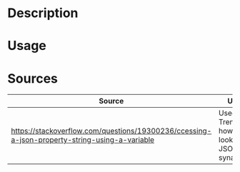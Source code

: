 # Description

# Usage

# Sources

| Source                                                                                          | Usage                                            |
| ----------------------------------------------------------------------------------------------- | ------------------------------------------------ |
| <https://stackoverflow.com/questions/19300236/ccessing-a-json-property-string-using-a-variable> | Used for Trends - how to lookup JSON synamically |
